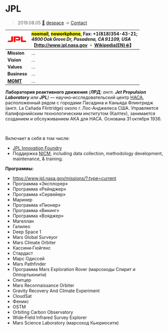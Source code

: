 # JPL
> 2019.08.05 [🚀](../index/index.md) [despace](index.md) → [Contact](contact.md)

|[![](f/con/j/jpl_logo1_thumb.png)](f/con/j/jpl_logo1.png)|<mark>noemail</mark>, <mark>noworkphone</mark>, Fax: +1(818)354-43-21;<br> *4800 Oak Grove Dr, Pasadena, CA 91109, USA*<br> 【<http://www.jpl.nasa.gov> ・ [Wikipedia(EN) ⎆](https://en.wikipedia.org/wiki/Jet_Propulsion_Laboratory)】|
|:--|:--|
|**Mission**|…|
|**Vision**|…|
|**Values**|…|
|**Business**|…|
|**[MGMT](mgmt.md)**|…|

**Лаборатория реактивного движения** *(**ЛРД**; англ. **Jet Propulsion Laboratory** или **JPL**)* — научно‑исследовательский центр [НАСА](nasa.md), расположенный рядом с городами Пасадина и Каньяда Флинтридж (англ. La Cañada Flintridge) около г. Лос‑Анджелеса США. Управляется Калифорнийским технологическим институтом (Калтех), занимается созданием и обслуживанием АКА для НАСА. Основана 31 октября 1936.


<p style="page-break-after:always"> </p>

Включает в себя в том числе:

   - [JPL Innovation Foundry](jpl_if.md)
   - Поддержка [NICM](nicm.md), including data collection, methodology development, maintenance, & training.

**Программы:**

   - <https://www.jpl.nasa.gov/missions/?:type=current>
   - Программа «Эксплорер»
   - Программа «Рейнджер»
   - Программа «Сервейер»
   - Маринер
   - Программа «Пионер»
   - Программа «Викинг»
   - Программа «Вояджер»
   - Магеллан
   - Галилео
   - Deep Space 1
   - Mars Global Surveyor
   - Mars Climate Orbiter
   - Кассини‑Гюйгенс
   - Стардаст
   - Марс Одиссей
   - Mars Pathfinder
   - Программа Mars Exploration Rover (марсоходы Спирит и Оппортьюнити)
   - Спитцер
   - Mars Reconnaissance Orbiter
   - Gravity Recovery And Climate Experiment
   - CloudSat
   - Феникс
   - OSTM
   - Orbiting Carbon Observatory
   - Wide‑Field Infrared Survey Explorer
   - Mars Science Laboratory (марсоход Кьюриосити)
